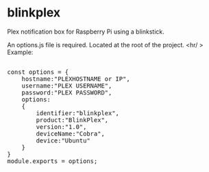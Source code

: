 # blinkplex
Plex notification box for Raspberry Pi using a blinkstick.

An options.js file is required. Located at the root of the project.
<hr/ >
Example:
<pre>

const options = {
    hostname:"PLEXHOSTNAME or IP",
    username:"PLEX USERNAME",
    password:"PLEX PASSWORD",
    options:
    {
        identifier:"blinkplex",
        product:"BlinkPlex",
        version:"1.0",
        deviceName:"Cobra",
        device:"Ubuntu"
    }
}
module.exports = options;
</pre>
